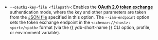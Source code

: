 - `--oauth2-key-file <filepath>`: Enables the [**OAuth 2.0 token exchange**](https://www.rfc-editor.org/rfc/rfc8693) authentication mode, where the key and other parameters are taken from the [JSON file](../../../reference/ydb-sdk/auth.md#oauth2-key-file-format) specified in this option. The `--iam-endpoint` option sets the token exchange endpoint in the `<schema>://<host>:<port>/<path>` format (via the {{ ydb-short-name }} CLI option, profile, or environment variable).
